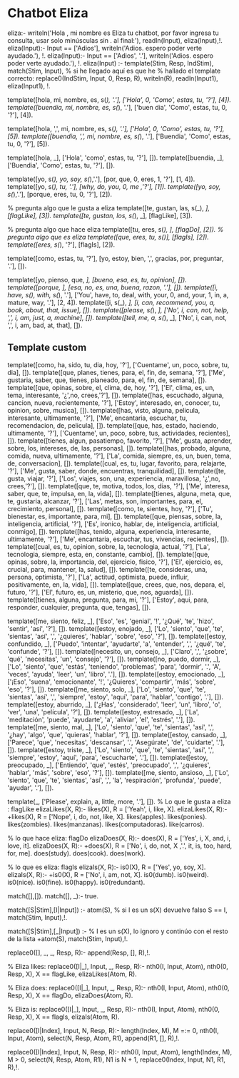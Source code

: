 # Chatbot Eliza

eliza:-	writeln('Hola , mi nombre es  Eliza tu  chatbot,
	por favor ingresa tu consulta,
	usar solo minúsculas sin . al final:'),
	readln(Input),
	eliza(Input),!.
eliza(Input):- Input == ['Adios'],
	writeln('Adios. espero poder verte ayudado.'), !.
eliza(Input):- Input == ['Adios', '.'],
	writeln('Adios. espero poder verte ayudado.'), !.
eliza(Input) :-
	template(Stim, Resp, IndStim),
	match(Stim, Input),
	% si he llegado aquí es que he
	% hallado el template correcto:
	replace0(IndStim, Input, 0, Resp, R),
	writeln(R),
	readln(Input1),
	eliza(Input1), !.

template([hola, mi, nombre, es, s(_), '.'], ['Hola', 0, 'Como', estas, tu, '?'], [4]).
template([buendia, mi, nombre, es, s(_), '.'], ['buen dia', 'Como', estas, tu, 0, '?'], [4]).

template([hola, ',', mi, nombre, es, s(_), '.'], ['Hola', 0, 'Como', estas, tu, '?'], [5]).
template([buendia, ',', mi, nombre, es, s(_), '.'], ['Buendia', 'Como', estas, tu, 0, '?'], [5]).

template([hola, _], ['Hola', 'como', estas, tu, '?'], []).
template([buendia, _], ['Buendia', 'Como', estas, tu, '?'], []).

template([yo, s(_), yo, soy, s(_),'.'], [por, que, 0, eres, 1, '?'], [1, 4]).
template([yo, s(_), tu, '.'], [why, do, you, 0, me ,'?'], [1]).
template([yo, soy, s(_),'.'], [porque, eres, tu, 0, '?'], [2]).

% pregunta algo que le gusta a eliza
template([te, gustan, las, s(_), _], [flagLike], [3]).
template([te, gustan, los, s(_), _], [flagLike], [3]).

% pregunta algo que hace eliza
template([tu, eres, s(_), _], [flagDo], [2]).
% pregunta algo que es eliza
template([que, eres, tu, s(_)], [flagIs], [2]).
template([eres, s(_), '?'], [flagIs], [2]).

template([como, estas, tu, '?'], [yo, estoy, bien, ',', gracias, por, preguntar, '.'], []).

template([yo, pienso, que, _], [bueno, esa, es, tu, opinion], []).
template([porque, _], [esa, no, es, una, buena, razon, '.'], []).
template([i, have, s(_), with, s(_), '.'], ['You', have, to, deal, with, your, 0, and, your, 1, in, a, mature, way, '.'], [2, 4]).
template([i, s(_),  _], [i, can, recommend, you, a, book, about, that, issue], []).
template([please, s(_), _], ['No', i, can, not, help, ',', i, am, just, a, machine], []). 
template([tell, me, a, s(_), _], ['No', i, can, not, ',', i, am, bad, at, that], []).

## Template custom

template([como, ha, sido, tu, dia, hoy, '?'], ['Cuentame', un, poco, sobre, tu, dia], []).
template([que, planes, tienes, para, el, fin, de, semana, '?'], ['Me', gustaria, saber, que, tienes, planeado, para, el, fin, de, semana], []).
template([que, opinas, sobre, el, clima, de, hoy, '?'], ['El', clima, es, un, tema, interesante, '¿',no, crees,'?'], []).
template([has, escuchado, alguna, cancion, nueva, recientemente, '?'], ['Estoy', interesado, en, conocer, tu, opinion, sobre, musica], []).
template([has, visto, alguna, pelicula, interesante, ultimamente, '?'], ['Me', encantaria, escuchar, tu, recomendacion, de, pelicula], []).
template([que, has, estado, haciendo, ultimamente, '?'], ['Cuentame', un, poco, sobre, tus, actividades, recientes], []).
template([tienes, algun, pasatiempo, favorito, '?'], ['Me', gusta, aprender, sobre, los, intereses, de, las, personas], []).
template([has, probado, alguna, comida, nueva, ultimamente, '?'], ['La', comida, siempre, es, un, buen, tema, de, conversacion], []).
template([cual, es, tu, lugar, favorito, para, relajarte, '?'], ['Me', gusta, saber, donde, encuentras, tranquilidad], []).
template([te, gusta, viajar, '?'], ['Los', viajes, son, una, experiencia, maravillosa, '¿',no, crees,'?'], []).
template([que, te, motiva, todos, los, dias, '?'], ['Me', interesa, saber, que, te, impulsa, en, la, vida], []).
template([tienes, alguna, meta, que, te, gustaria, alcanzar, '?'], ['Las', metas, son, importantes, para, el, crecimiento, personal], []).
template([como, te, sientes, hoy, '?'], ['Tu', bienestar, es, importante, para, mi], []).
template([que, piensas, sobre, la, inteligencia, artificial, '?'], ['Es', ironico, hablar, de, inteligencia, artificial, conmigo], []).
template([has, tenido, alguna, experiencia, interesante, ultimamente, '?'], ['Me', encantaria, escuchar, tus, vivencias, recientes], []).
template([cual, es, tu, opinion, sobre, la, tecnologia, actual, '?'], ['La', tecnologia, siempre, esta, en, constante, cambio], []).
template([que, opinas, sobre, la, importancia, del, ejercicio, fisico, '?'], ['El', ejercicio, es, crucial, para, mantener, la, salud], []).
template([te, consideras, una, persona, optimista, '?'], ['La', actitud, optimista, puede, influir, positivamente, en, la, vida], []).
template([que, crees, que, nos, depara, el, futuro, '?'], ['El', futuro, es, un, misterio, que, nos, aguarda], []).
template([tienes, alguna, pregunta, para, mi, '?'], ['Estoy', aqui, para, responder, cualquier, pregunta, que, tengas], []).

template([me, siento, feliz, _], ['Eso', 'es', 'genial', '!', '¿Qué', 'te', 'hizo', 'sentir', 'así', '?'], []).
template([estoy, enojado, _], ['Lo', 'siento', 'que', 'te', 'sientas', 'así', ',', '¿quieres', 'hablar', 'sobre', 'eso', '?'], []).
template([estoy, confundido, _], ['Puedo', 'intentar', 'ayudarte', 'a', 'entender', ',', '¿qué', 'te', 'confunde', '?'], []).
template([necesito, un, consejo, _], ['Claro', ',', '¿sobre', 'qué', 'necesitas', 'un', 'consejo', '?'], []).
template([no, puedo, dormir, _], ['Lo', 'siento', 'que', 'estás', 'teniendo', 'problemas', 'para', 'dormir', '.', 'A', 'veces', 'ayuda', 'leer', 'un', 'libro', '.'], []).
template([estoy, emocionado, _], ['¡Eso', 'suena', 'emocionante', '!', '¿Quieres', 'compartir', 'más', 'sobre', 'eso', '?'], []).
template([me, siento, solo, _], ['Lo', 'siento', 'que', 'te', 'sientas', 'así', ',', 'siempre', 'estoy', 'aquí', 'para', 'hablar', 'contigo', '.'], []).
template([estoy, aburrido, _], ['¿Has', 'considerado', 'leer', 'un', 'libro', 'o', 'ver', 'una', 'película', '?'], []).
template([estoy, estresado, _], ['La', 'meditación', 'puede', 'ayudarte', 'a', 'aliviar', 'el', 'estrés', '.'], []).
template([me, siento, mal, _], ['Lo', 'siento', 'que', 'te', 'sientas', 'así', ',', '¿hay', 'algo', 'que', 'quieras', 'hablar', '?'], []).
template([estoy, cansado, _], ['Parece', 'que', 'necesitas', 'descansar', '.', 'Asegúrate', 'de', 'cuidarte', '.'], []).
template([estoy, triste, _], ['Lo', 'siento', 'que', 'te', 'sientas', 'así', ',', 'siempre', 'estoy', 'aquí', 'para', 'escucharte', '.'], []).
template([estoy, preocupado, _], ['Entiendo', 'que', 'estés', 'preocupado', ',', '¿quieres', 'hablar', 'más', 'sobre', 'eso', '?'], []).
template([me, siento, ansioso, _], ['Lo', 'siento', 'que', 'te', 'sientas', 'así', ',', 'la', 'respiración', 'profunda', 'puede', 'ayudar', '.'], []).


template(_, ['Please', explain, a, little, more, '.'], []). 
% Lo que le gusta a eliza : flagLike
elizaLikes(X, R):- likes(X), R = ['Yeah', i, like, X].
elizaLikes(X, R):- \+likes(X), R = ['Nope', i, do, not, like, X].
likes(apples).
likes(ponies).
likes(zombies).
likes(manzanas).
likes(computadoras).
like(carros).



% lo que hace eliza: flagDo
elizaDoes(X, R):- does(X), R = ['Yes', i, X, and, i, love, it].
elizaDoes(X, R):- \+does(X), R = ['No', i, do, not, X ,'.', it, is, too, hard, for, me].
does(study).
does(cook).
does(work).

% lo que es eliza: flagIs
elizaIs(X, R):- is0(X), R = ['Yes', yo, soy, X].
elizaIs(X, R):- \+is0(X), R = ['No', i, am, not, X].
is0(dumb).
is0(weird).
is0(nice).
is0(fine).
is0(happy).
is0(redundant).

match([],[]).
match([], _):- true.

match([S|Stim],[I|Input]) :-
	atom(S), % si I es un s(X) devuelve falso
	S == I,
	match(Stim, Input),!.

match([S|Stim],[_|Input]) :-
% I es un s(X), lo ignoro y continúo con el resto de la lista
	\+atom(S),
	match(Stim, Input),!.

replace0([], _, _, Resp, R):- append(Resp, [], R),!.

% Eliza likes:
replace0([I|_], Input, _, Resp, R):-
	nth0(I, Input, Atom),
	nth0(0, Resp, X),
	X == flagLike,
	elizaLikes(Atom, R).

% Eliza does:
replace0([I|_], Input, _, Resp, R):-
	nth0(I, Input, Atom),
	nth0(0, Resp, X),
	X == flagDo,
	elizaDoes(Atom, R).

% Eliza is:
replace0([I|_], Input, _, Resp, R):-
	nth0(I, Input, Atom),
	nth0(0, Resp, X),
	X == flagIs,
	elizaIs(Atom, R).

replace0([I|Index], Input, N, Resp, R):-
	length(Index, M), M =:= 0,
	nth0(I, Input, Atom),
	select(N, Resp, Atom, R1), append(R1, [], R),!.

replace0([I|Index], Input, N, Resp, R):-
	nth0(I, Input, Atom),
	length(Index, M), M > 0,
	select(N, Resp, Atom, R1),
	N1 is N + 1,
	replace0(Index, Input, N1, R1, R),!.
